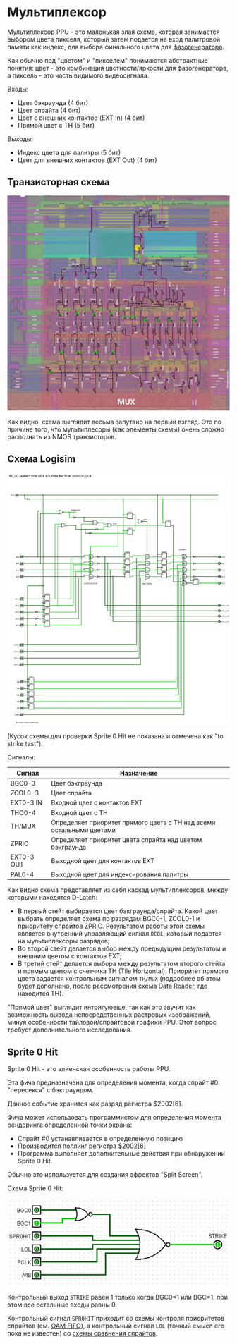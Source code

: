 # Мультиплексор

Мультиплексор PPU - это маленькая злая схема, которая занимается выбором цвета пикселя, который затем подается на вход палитровой памяти как индекс, для выбора финального цвета для [фазогенератора](video_out.md).

Как обычно под "цветом" и "пикселем" понимаются абстрактные понятия: цвет - это комбинация цветности/яркости для фазогенератора, а пиксель - это часть видимого видеосигнала. 

Входы:
- Цвет бэкраунда (4 бит)
- Цвет спрайта (4 бит)
- Цвет с внешних контактов (EXT In) (4 бит)
- Прямой цвет с TH (5 бит)

Выходы:
- Индекс цвета для палитры (5 бит)
- Цвет для внешних контактов (EXT Out) (4 бит)

## Транзисторная схема

![ppu_mux](/BreakingNESWiki/imgstore/ppu_mux.jpg)

Как видно, схема выглядит весьма запутано на первый взгляд. Это по причине того, что мультиплесоры (как элементы схемы) очень сложно распознать из NMOS транзисторов.

## Схема Logisim

![ppu_mux_logisim](/BreakingNESWiki/imgstore/ppu_mux_logisim.jpg)

(Кусок схемы для проверки Sprite 0 Hit не показана и отмечена как "to strike test").

Сигналы:

|Сигнал|Назначение|
|---|---|
|BGC0-3|Цвет бэкграунда|
|ZCOL0-3|Цвет спрайта|
|EXT0-3 IN|Входной цвет с контактов EXT|
|THO0-4|Входной цвет с TH|
|TH/MUX|Определяет приоритет прямого цвета с TH над всеми остальными цветами|
|ZPRIO|Определяет приоритет цвета спрайта над цветом бэкграунда|
|EXT0-3 OUT|Выходной цвет для контактов EXT|
|PAL0-4|Выходной цвет для индексирования палитры|

Как видно схема представляет из себя каскад мультиплексоров, между которыми находятся D-Latch:
- В первый стейт выбирается цвет бэкграунда/спрайта. Какой цвет выбрать определяет схема по разрядам BGC0-1, ZCOL0-1 и приоритету спрайтов ZPRIO. Результатом работы этой схемы является внутренний управляющий сигнал `OCOL`, который подается на мультиплексоры разрядов;
- Во второй стейт делается выбор между предыдущим результатом и внешним цветом с контактов EXT;
- В третий стейт делается выбора между результатом второго стейта и прямым цветом с счетчика TH (Tile Horizontal). Приоритет прямого цвета задается контрольным сигналом `TH/MUX`  (подробнее об этом будет дополнено, после рассмотрения схема [Data Reader](dataread.md), где находится TH).

"Прямой цвет" выглядит интригуюеще, так как это звучит как возможность вывода непосредственных растровых изображений, минуя особенности тайловой/спрайтовой графики PPU. Этот вопрос требует дополнительного исследования.

## Sprite 0 Hit

Sprite 0 Hit - это алиенская особенность работы PPU.

Эта фича предназначена для определения момента, когда спрайт #0 "пересекся" с бэкграундом.

Данное событие хранится как разряд регистра $2002[6].

Фича может использовать программистом для определения момента рендеринга определенной точки экрана:
- Спрайт #0 устанавливается в определенную позицию
- Производится поллинг регистра $2002[6]
- Программа выполняет дополнительные действия при обнаружении Sprite 0 Hit.

Обычно это используется для создания эффектов "Split Screen".

Схема Sprite 0 Hit:

![spr0hit](/BreakingNESWiki/imgstore/spr0hit.jpg)

Контрольный выход `STRIKE` равен 1 только когда BGC0=1 или BGC=1, при этом все остальные входы равны 0.

Контрольный сигнал `SPR0HIT` приходит со схемы контроля приоритетов спрайтов (см. [OAM FIFO](fifo.md)), а контрольный сигнал `LOL` (точный смысл его пока не известен) со [схемы сравнения спрайтов](sprite_eval.md).
